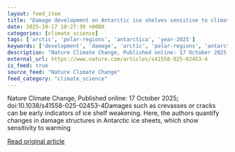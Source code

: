 ```yaml
---
layout: feed_item
title: "Damage development on Antarctic ice shelves sensitive to climate warming"
date: 2025-10-17 10:27:39 +0000
categories: [climate_science]
tags: ['arctic', 'polar-regions', 'antarctica', 'year-2025']
keywords: ['development', 'damage', 'arctic', 'polar-regions', 'antarctic', 'antarctica', 'year-2025']
description: "Nature Climate Change, Published online: 17 October 2025; doi:10"
external_url: https://www.nature.com/articles/s41558-025-02453-4
is_feed: true
source_feed: "Nature Climate Change"
feed_category: "climate_science"
---
```


Nature Climate Change, Published online: 17 October 2025; doi:10.1038/s41558-025-02453-4Damages such as crevasses or cracks can be early indicators of ice shelf weakening. Here, the authors quantify changes in damage structures in Antarctic ice sheets, which show sensitivity to warming

[Read original article](https://www.nature.com/articles/s41558-025-02453-4)
